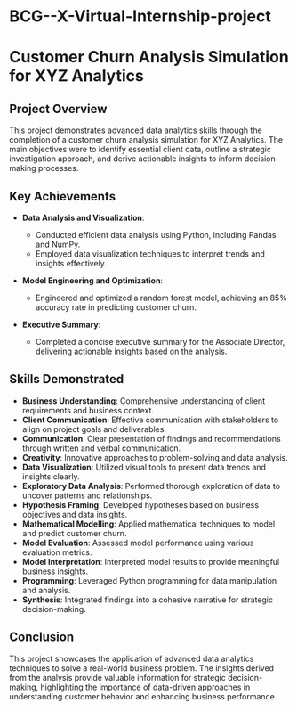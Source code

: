 # BCG--X-Virtual-Internship-project
# Customer Churn Analysis Simulation for XYZ Analytics

## Project Overview

This project demonstrates advanced data analytics skills through the completion of a customer churn analysis simulation for XYZ Analytics. The main objectives were to identify essential client data, outline a strategic investigation approach, and derive actionable insights to inform decision-making processes.

## Key Achievements

- **Data Analysis and Visualization**:
  - Conducted efficient data analysis using Python, including Pandas and NumPy.
  - Employed data visualization techniques to interpret trends and insights effectively.

- **Model Engineering and Optimization**:
  - Engineered and optimized a random forest model, achieving an 85% accuracy rate in predicting customer churn.

- **Executive Summary**:
  - Completed a concise executive summary for the Associate Director, delivering actionable insights based on the analysis.

## Skills Demonstrated

- **Business Understanding**: Comprehensive understanding of client requirements and business context.
- **Client Communication**: Effective communication with stakeholders to align on project goals and deliverables.
- **Communication**: Clear presentation of findings and recommendations through written and verbal communication.
- **Creativity**: Innovative approaches to problem-solving and data analysis.
- **Data Visualization**: Utilized visual tools to present data trends and insights clearly.
- **Exploratory Data Analysis**: Performed thorough exploration of data to uncover patterns and relationships.
- **Hypothesis Framing**: Developed hypotheses based on business objectives and data insights.
- **Mathematical Modelling**: Applied mathematical techniques to model and predict customer churn.
- **Model Evaluation**: Assessed model performance using various evaluation metrics.
- **Model Interpretation**: Interpreted model results to provide meaningful business insights.
- **Programming**: Leveraged Python programming for data manipulation and analysis.
- **Synthesis**: Integrated findings into a cohesive narrative for strategic decision-making.

## Conclusion

This project showcases the application of advanced data analytics techniques to solve a real-world business problem. The insights derived from the analysis provide valuable information for strategic decision-making, highlighting the importance of data-driven approaches in understanding customer behavior and enhancing business performance.
